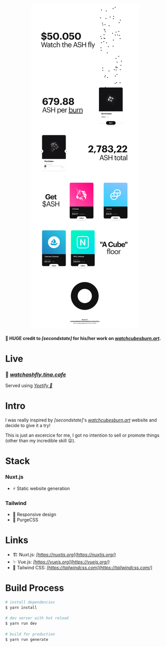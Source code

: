 <p align="center">
    <img src="./.readme/1aabac6d068eef6a7bad3fdf50a05cc8.webp"/>
</p>

#### 🙌 HUGE credit to *[secondstate]* for his/her work on *[watchcubesburn.art](https://watchcubesburn.art/)*.
 

# Live

### 🔗 ***[watchashfly.tina.cafe](https://watchashfly.tina.cafe/)***
Served using *[Yeetify 💨](https://github.com/tinawng/yeetify)*


# Intro
I was really inspired by *[secondstate]*'s *[watchcubesburn.art](https://watchcubesburn.art/)* website and decide to give it a try!

This is just an excercice for me, I got no intention to sell or promote things (other than my incredible skill 😜).


# Stack

### Nuxt.js
- ⚡️ Static website generation
### Tailwind
- 💄 Responsive design
- 🎨 PurgeCSS

# Links

- 🏗️ Nuxt.js: *[https://nuxtjs.org](https://nuxtjs.org/)*
- ✨ Vue.js: *[https://vuejs.org](https://vuejs.org/)*
- 💄 Tailwind CSS: *[https://tailwindcss.com](https://tailwindcss.com/)*

# Build Process

```bash
# install dependencies
$ yarn install

# dev server with hot reload
$ yarn run dev

# build for production
$ yarn run generate
```